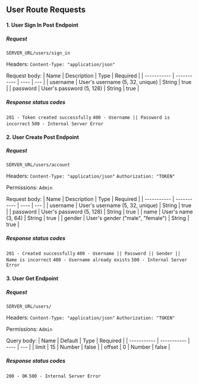 ## User Route Requests

#### 1. User Sign In Post Endpoint

##### Request

`SERVER_URL/users/sign_in`

Headers:
`Content-Type: "application/json"`

Request body:
| Name | Description | Type | Required |
| ----------- | ----------- | ---- | --- |
| username | User's username (5, 32, unique) | String | true |
| password | User's password (5, 128) | String | true |

##### Response status codes

`201 - Token created successfully`
`400 - Username || Password is incorrect`
`500 - Internal Server Error`

#### 2. User Create Post Endpoint

##### Request

`SERVER_URL/users/account`

Headers:
`Content-Type: "application/json"`
`Authorization: "TOKEN"`

Permissions:
`Admin`

Request body:
| Name | Description | Type | Required |
| ----------- | ----------- | ---- | --- |
| username | User's username (5, 32, unique) | String | true |
| password | User's password (5, 128) | String | true |
| name | User's name (3, 64) | String | true |
| gender | User's gender ("male", "female") | String | true |

##### Response status codes

`201 - Created successfully`
`400 - Username || Password || Gender || Name is incorrect`
`400 - Username already exists`
`500 - Internal Server Error`

#### 3. User Get Endpoint

##### Request

`SERVER_URL/users/`

Headers:
`Content-Type: "application/json"`
`Authorization: "TOKEN"`

Permissions:
`Admin`

Query body:
| Name | Default | Type | Required |
| ----------- | ----------- | ---- | --- |
| limit | 15 | Number | false |
| offset | 0 | Number | false |

##### Response status codes

`200 - OK`
`500 - Internal Server Error`
